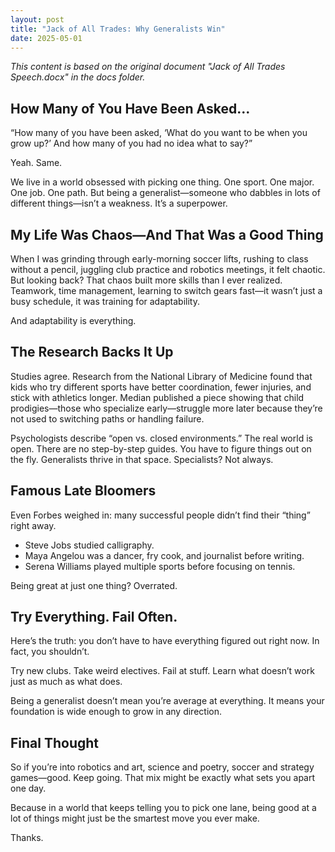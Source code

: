 ```yaml
---
layout: post
title: "Jack of All Trades: Why Generalists Win"
date: 2025-05-01
---
```


*This content is based on the original document "Jack of All Trades Speech.docx" in the docs folder.*

## How Many of You Have Been Asked...

“How many of you have been asked, ‘What do you want to be when you grow up?’ And how many of you had no idea what to say?”

Yeah. Same.

We live in a world obsessed with picking one thing. One sport. One major. One job. One path. But being a generalist—someone who dabbles in lots of different things—isn’t a weakness. It’s a superpower.

## My Life Was Chaos—And That Was a Good Thing

When I was grinding through early-morning soccer lifts, rushing to class without a pencil, juggling club practice and robotics meetings, it felt chaotic. But looking back? That chaos built more skills than I ever realized. Teamwork, time management, learning to switch gears fast—it wasn’t just a busy schedule, it was training for adaptability.

And adaptability is everything.

## The Research Backs It Up

Studies agree. Research from the National Library of Medicine found that kids who try different sports have better coordination, fewer injuries, and stick with athletics longer. Median published a piece showing that child prodigies—those who specialize early—struggle more later because they’re not used to switching paths or handling failure.

Psychologists describe “open vs. closed environments.” The real world is open. There are no step-by-step guides. You have to figure things out on the fly. Generalists thrive in that space. Specialists? Not always.

## Famous Late Bloomers

Even Forbes weighed in: many successful people didn’t find their “thing” right away.

- Steve Jobs studied calligraphy.
- Maya Angelou was a dancer, fry cook, and journalist before writing.
- Serena Williams played multiple sports before focusing on tennis.

Being great at just one thing? Overrated.

## Try Everything. Fail Often.

Here’s the truth: you don’t have to have everything figured out right now. In fact, you shouldn’t.

Try new clubs. Take weird electives. Fail at stuff. Learn what doesn’t work just as much as what does.

Being a generalist doesn’t mean you’re average at everything. It means your foundation is wide enough to grow in any direction.

## Final Thought

So if you’re into robotics and art, science and poetry, soccer and strategy games—good. Keep going. That mix might be exactly what sets you apart one day.

Because in a world that keeps telling you to pick one lane, being good at a lot of things might just be the smartest move you ever make.

Thanks.
